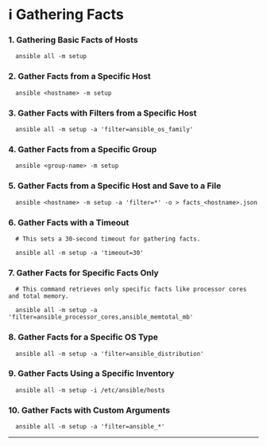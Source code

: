# ℹ️ Gathering Facts

### 1. Gathering Basic Facts of Hosts

```
  ansible all -m setup
```

### 2. Gather Facts from a Specific Host

```
  ansible <hostname> -m setup
```

### 3. Gather Facts with Filters from a Specific Host

```
  ansible all -m setup -a 'filter=ansible_os_family'
```

### 4. Gather Facts from a Specific Group

```
  ansible <group-name> -m setup
```

### 5. Gather Facts from a Specific Host and Save to a File

```
  ansible <hostname> -m setup -a 'filter=*' -o > facts_<hostname>.json
```

### 6. Gather Facts with a Timeout

```
  # This sets a 30-second timeout for gathering facts.

  ansible all -m setup -a 'timeout=30'

```

### 7. Gather Facts for Specific Facts Only

```
  # This command retrieves only specific facts like processor cores and total memory.

  ansible all -m setup -a 'filter=ansible_processor_cores,ansible_memtotal_mb'

```

### 8. Gather Facts for a Specific OS Type

```
  ansible all -m setup -a 'filter=ansible_distribution'
```

### 9. Gather Facts Using a Specific Inventory

```
  ansible all -m setup -i /etc/ansible/hosts
```

### 10. Gather Facts with Custom Arguments

```
  ansible all -m setup -a 'filter=ansible_*'
```

---
